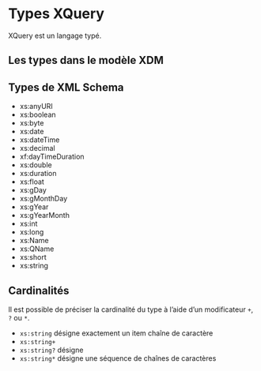 # Types XQuery

XQuery est un langage typé.

## Les types dans le modèle XDM

## Types de XML Schema

-  xs:anyURI
- xs:boolean
- xs:byte
- xs:date
- xs:dateTime
- xs:decimal
- xf:dayTimeDuration
- xs:double
- xs:duration
- xs:float
- xs:gDay
- xs:gMonthDay
- xs:gYear
- xs:gYearMonth
- xs:int
- xs:long
- xs:Name
- xs:QName
- xs:short
- xs:string

## Cardinalités

Il est possible de préciser la cardinalité du type à l’aide d’un modificateur `+`, `?` ou `*`.

- `xs:string` désigne exactement un item chaîne de caractère
- `xs:string+`
- `xs:string?` désigne
- `xs:string*` désigne une séquence de chaînes de caractères
